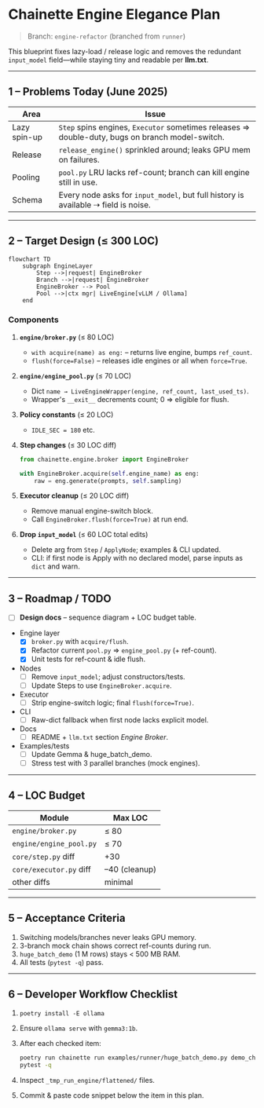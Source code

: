# Chainette Engine Elegance Plan  
> Branch: `engine-refactor` (branched from `runner`)

This blueprint fixes lazy-load / release logic and removes the redundant  
`input_model` field—while staying tiny and readable per **llm.txt**.

---

## 1 – Problems Today (June 2025)

| Area          | Issue                                                                                                      |
|---------------|------------------------------------------------------------------------------------------------------------|
| Lazy spin-up  | `Step` spins engines, `Executor` sometimes releases ⇒ double-duty, bugs on branch model-switch.            |
| Release       | `release_engine()` sprinkled around; leaks GPU mem on failures.                                            |
| Pooling       | `pool.py` LRU lacks ref-count; branch can kill engine still in use.                                        |
| Schema        | Every node asks for `input_model`, but full history is available ⇢ field is noise.                         |

---

## 2 – Target Design (≤ 300 LOC)

```mermaid
flowchart TD
    subgraph EngineLayer
        Step -->|request| EngineBroker
        Branch -->|request| EngineBroker
        EngineBroker --> Pool
        Pool -->|ctx mgr| LiveEngine[vLLM / Ollama]
    end
```

### Components

1. **`engine/broker.py`** (≤ 80 LOC)  
   * `with acquire(name) as eng:` – returns live engine, bumps `ref_count`.  
   * `flush(force=False)` – releases idle engines or all when `force=True`.

2. **`engine/engine_pool.py`** (≤ 70 LOC)  
   * Dict `name → LiveEngineWrapper(engine, ref_count, last_used_ts)`.  
   * Wrapper's `__exit__` decrements count; 0 ⇒ eligible for flush.

3. **Policy constants** (≤ 20 LOC)  
   * `IDLE_SEC = 180` etc.

4. **Step changes** (≤ 30 LOC diff)

   ```python
   from chainette.engine.broker import EngineBroker

   with EngineBroker.acquire(self.engine_name) as eng:
       raw = eng.generate(prompts, self.sampling)
   ```

5. **Executor cleanup** (≤ 20 LOC diff)  
   * Remove manual engine-switch block.  
   * Call `EngineBroker.flush(force=True)` at run end.

6. **Drop `input_model`** (≤ 60 LOC total edits)  
   * Delete arg from `Step` / `ApplyNode`; examples & CLI updated.  
   * CLI: if first node is Apply with no declared model, parse inputs as `dict` and warn.

---

## 3 – Roadmap / TODO

- [ ] **Design docs** – sequence diagram + LOC budget table.  
- Engine layer  
  - [x] `broker.py` with `acquire/flush`.  
  - [x] Refactor current `pool.py` ⇒ `engine_pool.py` (+ ref-count).  
  - [x] Unit tests for ref-count & idle flush.  
- Nodes  
  - [ ] Remove `input_model`; adjust constructors/tests.  
  - [ ] Update Steps to use `EngineBroker.acquire`.  
- Executor  
  - [ ] Strip engine-switch logic; final `flush(force=True)`.  
- CLI  
  - [ ] Raw-dict fallback when first node lacks explicit model.  
- Docs  
  - [ ] README + `llm.txt` section *Engine Broker*.  
- Examples/tests  
  - [ ] Update Gemma & huge_batch_demo.  
  - [ ] Stress test with 3 parallel branches (mock engines).

---

## 4 – LOC Budget

| Module                    | Max LOC |
|---------------------------|---------|
| `engine/broker.py`        | ≤ 80 |
| `engine/engine_pool.py`   | ≤ 70 |
| `core/step.py` diff       | +30 |
| `core/executor.py` diff   | –40 (cleanup) |
| other diffs               | minimal |

---

## 5 – Acceptance Criteria

1. Switching models/branches never leaks GPU memory.  
2. 3-branch mock chain shows correct ref-counts during run.  
3. `huge_batch_demo` (1 M rows) stays < 500 MB RAM.  
4. All tests (`pytest -q`) pass.

---

## 6 – Developer Workflow Checklist

1. `poetry install -E ollama`  
2. Ensure `ollama serve` with `gemma3:1b`.  
3. After each checked item:  

   ```bash
   poetry run chainette run examples/runner/huge_batch_demo.py demo_chain inputs_huge.jsonl _tmp_run_engine --stream-writer --quiet
   pytest -q
   ```  

4. Inspect `_tmp_run_engine/flattened/` files.  
5. Commit & paste code snippet below the item in this plan.
